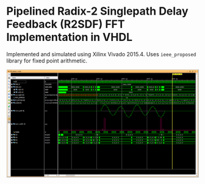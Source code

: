 Pipelined Radix-2 Singlepath Delay Feedback (R2SDF) FFT Implementation in VHDL
===============================================================================

Implemented and simulated using Xilinx Vivado 2015.4. Uses `ieee_proposed` library for fixed point arithmetic.

![Simulation Waveform](./output.png)